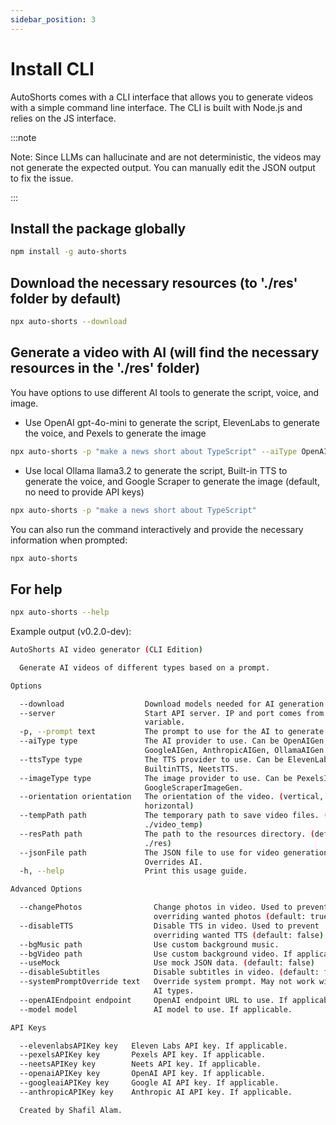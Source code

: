 ```yaml
---
sidebar_position: 3
---
```


# Install CLI

AutoShorts comes with a CLI interface that allows you to generate videos with a simple command line interface. The CLI is built with Node.js and relies on the JS interface.

:::note

Note: Since LLMs can hallucinate and are not deterministic, the videos may not generate the expected output. You can manually edit the JSON output to fix the issue.

:::

## Install the package globally

```bash
npm install -g auto-shorts
```

## Download the necessary resources (to './res' folder by default)
```bash
npx auto-shorts --download
```

## Generate a video with AI (will find the necessary resources in the './res' folder)
You have options to use different AI tools to generate the script, voice, and image.

- Use OpenAI gpt-4o-mini to generate the script, ElevenLabs to generate the voice, and Pexels to generate the image

```bash
npx auto-shorts -p "make a news short about TypeScript" --aiType OpenAIGen --ttsType ElevenLabs --imageType PexelsImageGen --elevenLabsAPIKey YOUR_ELEVENLABS_API_KEY --pexelsAPIKey YOUR_PEXELS_API_KEY --openaiAPIKey YOUR_OPENAI_API_KEY
```

- Use local Ollama llama3.2 to generate the script, Built-in TTS to generate the voice, and Google Scraper to generate the image (default, no need to provide API keys)
```bash
npx auto-shorts -p "make a news short about TypeScript"
```

You can also run the command interactively and provide the necessary information when prompted:
```bash
npx auto-shorts
```

## For help
```bash
npx auto-shorts --help
```

Example output (v0.2.0-dev):

```bash
AutoShorts AI video generator (CLI Edition)

  Generate AI videos of different types based on a prompt. 

Options

  --download                  Download models needed for AI generation.
  --server                    Start API server. IP and port comes from env
                              variable.
  -p, --prompt text           The prompt to use for the AI to generate video.
  --aiType type               The AI provider to use. Can be OpenAIGen,
                              GoogleAIGen, AnthropicAIGen, OllamaAIGen.
  --ttsType type              The TTS provider to use. Can be ElevenLabs,       
                              BuiltinTTS, NeetsTTS.
  --imageType type            The image provider to use. Can be PexelsImageGen, 
                              GoogleScraperImageGen.
  --orientation orientation   The orientation of the video. (vertical,
                              horizontal)
  --tempPath path             The temporary path to save video files. (default: 
                              ./video_temp)
  --resPath path              The path to the resources directory. (default:    
                              ./res)
  --jsonFile path             The JSON file to use for video generation.
                              Overrides AI.
  -h, --help                  Print this usage guide.

Advanced Options

  --changePhotos                Change photos in video. Used to prevent
                                overriding wanted photos (default: true)
  --disableTTS                  Disable TTS in video. Used to prevent
                                overriding wanted TTS (default: false)
  --bgMusic path                Use custom background music.
  --bgVideo path                Use custom background video. If applicable.
  --useMock                     Use mock JSON data. (default: false)
  --disableSubtitles            Disable subtitles in video. (default: false)
  --systemPromptOverride text   Override system prompt. May not work with all   
                                AI types.
  --openAIEndpoint endpoint     OpenAI endpoint URL to use. If applicable.
  --model model                 AI model to use. If applicable.

API Keys

  --elevenlabsAPIKey key   Eleven Labs API key. If applicable.
  --pexelsAPIKey key       Pexels API key. If applicable.
  --neetsAPIKey key        Neets API key. If applicable.
  --openaiAPIKey key       OpenAI API key. If applicable.
  --googleaiAPIKey key     Google AI API key. If applicable.
  --anthropicAPIKey key    Anthropic AI API key. If applicable.

  Created by Shafil Alam.
```